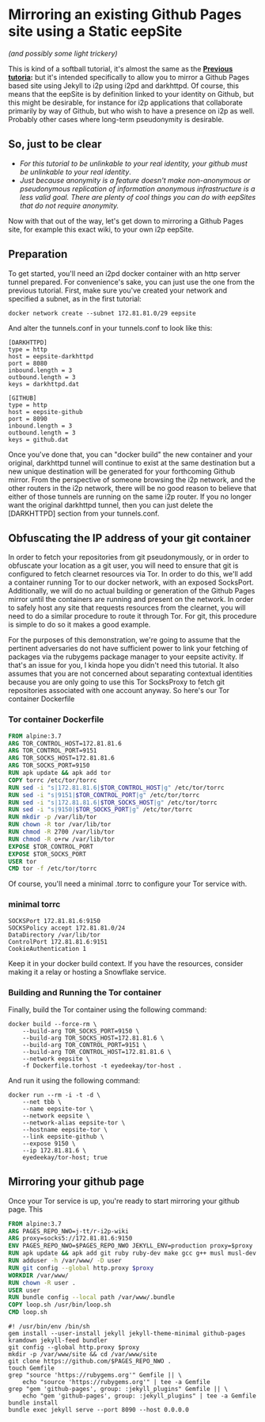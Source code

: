 Mirroring an existing Github Pages site using a Static eepSite
==============================================================

*(and possibly some light trickery)*

This is kind of a softball tutorial, it's almost the same as the **[Previous tutoria](BasicStaticeepSite.md):**
but it's intended specifically to allow you to mirror a Github Pages based site
using Jekyll to i2p using i2pd and darkhttpd. Of course, this means that the
eepSite is by definition linked to your identity on Github, but this might be
desirable, for instance for i2p applications that collaborate primarily by way
of Github, but who wish to have a presence on i2p as well. Probably other cases
where long-term pseudonymity is desirable.

So, just to be clear
--------------------

  * *For this tutorial to be unlinkable to your real identity, your github*
   *must be unlinkable to your real identity*.
  * *Just because anonymity is a feature doesn't make non-anonymous or*
   *pseudonymous replication of information anonymous infrastructure is a less*
   *valid goal. There are plenty of cool things you can do with eepSites that*
   *do not require anonymity.*

Now with that out of the way, let's get down to mirroring a Github Pages site,
for example this exact wiki, to your own i2p eepSite.

Preparation
-----------

To get started, you'll need an i2pd docker container with an http server tunnel
prepared. For convenience's sake, you can just use the one from the previous
tutorial. First, make sure you've created your network and specified a subnet,
as in the first tutorial:

```
docker network create --subnet 172.81.81.0/29 eepsite
```

And alter the tunnels.conf in your tunnels.conf to look like this:

```
[DARKHTTPD]
type = http
host = eepsite-darkhttpd
port = 8080
inbound.length = 3
outbound.length = 3
keys = darkhttpd.dat

[GITHUB]
type = http
host = eepsite-github
port = 8090
inbound.length = 3
outbound.length = 3
keys = github.dat
```

Once you've done that, you can "docker build" the new container and your
original, darkhttpd tunnel will continue to exist at the same destination but a
new unique destination will be generated for your forthcoming Github mirror.
From the perspective of someone browsing the i2p network, and the other routers
in the i2p network, there will be no good reason to believe that either of those
tunnels are running on the same i2p router. If you no longer want the original
darkhttpd tunnel, then you can just delete the [DARKHTTPD] section from your
tunnels.conf.

Obfuscating the IP address of your git container
------------------------------------------------

In order to fetch your repositories from git pseudonymously, or in order to
obfuscate your location as a git user, you will need to ensure that git is
configured to fetch clearnet resources via Tor. In order to do this, we'll add a
container running Tor to our docker network, with an exposed SocksPort.
Additionally, we will do no actual building or generation of the Github Pages
mirror until the containers are running and present on the network. In order to
safely host any site that requests resources from the clearnet, you will need to
do a similar procedure to route it through Tor. For git, this procedure is
simple to do so it makes a good example.

For the purposes of this demonstration, we're going to assume that the pertinent
adversaries do not have sufficient power to link your fetching of packages via
the rubygems package manager to your eepsite activity. If that's an issue for
you, I kinda hope you didn't need this tutorial. It also assumes that you are
not concerned about separating contextual identities because you are only going
to use this Tor SocksProxy to fetch git repositories associated with one account
anyway. So here's our Tor container Dockerfile

### Tor container Dockerfile

```Dockerfile
FROM alpine:3.7
ARG TOR_CONTROL_HOST=172.81.81.6
ARG TOR_CONTROL_PORT=9151
ARG TOR_SOCKS_HOST=172.81.81.6
ARG TOR_SOCKS_PORT=9150
RUN apk update && apk add tor
COPY torrc /etc/tor/torrc
RUN sed -i "s|172.81.81.6|$TOR_CONTROL_HOST|g" /etc/tor/torrc
RUN sed -i "s|9151|$TOR_CONTROL_PORT|g" /etc/tor/torrc
RUN sed -i "s|172.81.81.6|$TOR_SOCKS_HOST|g" /etc/tor/torrc
RUN sed -i "s|9150|$TOR_SOCKS_PORT|g" /etc/tor/torrc
RUN mkdir -p /var/lib/tor
RUN chown -R tor /var/lib/tor
RUN chmod -R 2700 /var/lib/tor
RUN chmod -R o+rw /var/lib/tor
EXPOSE $TOR_CONTROL_PORT
EXPOSE $TOR_SOCKS_PORT
USER tor
CMD tor -f /etc/tor/torrc
```

Of course, you'll need a minimal .torrc to configure your Tor service with.

### minimal torrc

```
SOCKSPort 172.81.81.6:9150
SOCKSPolicy accept 172.81.81.0/24
DataDirectory /var/lib/tor
ControlPort 172.81.81.6:9151
CookieAuthentication 1
```

Keep it in your docker build context. If you have the resources, consider making
it a relay or hosting a Snowflake service.

### Building and Running the Tor container

Finally, build the Tor container using the following command:

```
docker build --force-rm \
	--build-arg TOR_SOCKS_PORT=9150 \
	--build-arg TOR_SOCKS_HOST=172.81.81.6 \
	--build-arg TOR_CONTROL_PORT=9151 \
	--build-arg TOR_CONTROL_HOST=172.81.81.6 \
	--network eepsite \
	-f Dockerfile.torhost -t eyedeekay/tor-host .
```

And run it using the following command:

```
docker run --rm -i -t -d \
	--net tbb \
	--name eepsite-tor \
	--network eepsite \
	--network-alias eepsite-tor \
	--hostname eepsite-tor \
	--link eepsite-github \
	--expose 9150 \
	--ip 172.81.81.6 \
	eyedeekay/tor-host; true
```

Mirroring your github page
--------------------------

Once your Tor service is up, you're ready to start mirroring your github page.
This

```Dockerfile
FROM alpine:3.7
ARG PAGES_REPO_NWO=j-tt/r-i2p-wiki
ARG proxy=socks5://172.81.81.6:9150
ENV PAGES_REPO_NWO=$PAGES_REPO_NWO JEKYLL_ENV=production proxy=$proxy
RUN apk update && apk add git ruby ruby-dev make gcc g++ musl musl-dev ruby-rdoc ruby-irb ruby-xmlrpc libxml2 zlib zlib-dev markdown ruby-bundler
RUN adduser -h /var/www/ -D user
RUN git config --global http.proxy $proxy
WORKDIR /var/www/
RUN chown -R user .
USER user
RUN bundle config --local path /var/www/.bundle
COPY loop.sh /usr/bin/loop.sh
CMD loop.sh
```

```Shell
#! /usr/bin/env /bin/sh
gem install --user-install jekyll jekyll-theme-minimal github-pages kramdown jekyll-feed bundler
git config --global http.proxy $proxy
mkdir -p /var/www/site && cd /var/www/site
git clone https://github.com/$PAGES_REPO_NWO .
touch Gemfile
grep "source 'https://rubygems.org'" Gemfile || \
    echo "source 'https://rubygems.org'" | tee -a Gemfile
grep "gem 'github-pages', group: :jekyll_plugins" Gemfile || \
    echo "gem 'github-pages', group: :jekyll_plugins" | tee -a Gemfile
bundle install
bundle exec jekyll serve --port 8090 --host 0.0.0.0
```
